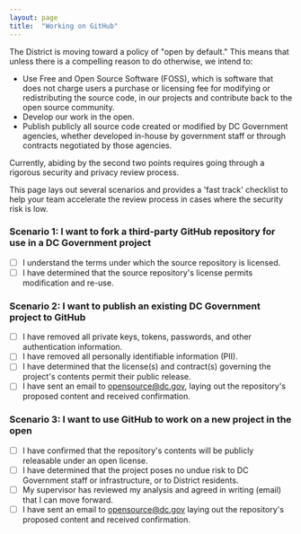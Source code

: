 ```yaml
---
layout: page
title:  "Working on GitHub"
---
```


The District is moving toward a policy of "open by default." This means that unless there is a compelling reason to do otherwise, we intend to:

* Use Free and Open Source Software (FOSS), which is software that does not charge users a purchase or licensing fee for modifying or redistributing the source code, in our projects and contribute back to the open source community.
* Develop our work in the open.
* Publish publicly all source code created or modified by DC Government agencies, whether developed in-house by government staff or through contracts negotiated by those agencies.

Currently, abiding by the second two points requires going through a rigorous security and privacy review process.

This page lays out several scenarios and provides a 'fast track' checklist to help your team accelerate the review process in cases where the security risk is low.

### Scenario 1: I want to fork a third-party GitHub repository for use in a DC Government project

- [ ] I understand the terms under which the source repository is licensed.
- [ ] I have determined that the source repository's license permits modification and re-use.

### Scenario 2: I want to publish an existing DC Government project to GitHub

- [ ] I have removed all private keys, tokens, passwords, and other authentication information.
- [ ] I have removed all personally identifiable information (PII).
- [ ] I have determined that the license(s) and contract(s) governing the project's contents permit their public release.
- [ ] I have sent an email to opensource@dc.gov, laying out the repository's proposed content and received confirmation.

### Scenario 3: I want to use GitHub to work on a new project in the open

- [ ] I have confirmed that the repository's contents will be publicly releasable under an open license.
- [ ] I have determined that the project poses no undue risk to DC Government staff or infrastructure, or to District residents.
- [ ] My supervisor has reviewed my analysis and agreed in writing (email) that I can move forward.
- [ ] I have sent an email to opensource@dc.gov laying out the repository's proposed content and received confirmation.
